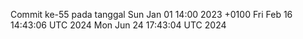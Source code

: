 Commit ke-55 pada tanggal Sun Jan 01 14:00 2023 +0100
Fri Feb 16 14:43:06 UTC 2024
Mon Jun 24 17:43:04 UTC 2024
